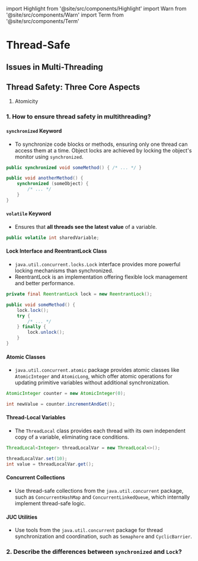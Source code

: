 import Highlight from '@site/src/components/Highlight'
import Warn from '@site/src/components/Warn'
import Term from '@site/src/components/Term'

# Thread-Safe

## Issues in Multi-Threading


## Thread Safety: Three Core Aspects
1. Atomicity


### 1. How to ensure thread safety in multithreading?
#### `synchronized` Keyword
- To synchronize code blocks or methods, ensuring only one thread can access them at a time. Object locks are achieved by locking the object's monitor using `synchronized`.
```java
public synchronized void someMethod() { /* ... */ }

public void anotherMethod() {
    synchronized (someObject) {
        /* ... */
    }
}
```

#### `volatile` Keyword
- Ensures that **all threads see the latest value** of a variable.
```java
public volatile int sharedVariable;
```

#### Lock Interface and ReentrantLock Class
- `java.util.concurrent.locks.Lock` interface provides more powerful locking mechanisms than synchronized. 
- ReentrantLock is an implementation offering flexible lock management and better performance.
```java
private final ReentrantLock lock = new ReentrantLock();

public void someMethod() {
    lock.lock();
    try {
        /* ... */
    } finally {
        lock.unlock();
    }
}
```

#### Atomic Classes
- `java.util.concurrent.atomic` package provides atomic classes like `AtomicInteger` and `AtomicLong`, which offer atomic operations for updating primitive variables without additional synchronization.

```java
AtomicInteger counter = new AtomicInteger(0);

int newValue = counter.incrementAndGet();
```

#### Thread-Local Variables
- The `ThreadLocal` class provides each thread with its own independent copy of a variable, eliminating race conditions.

```java
ThreadLocal<Integer> threadLocalVar = new ThreadLocal<>();

threadLocalVar.set(10);
int value = threadLocalVar.get();
```

#### Concurrent Collections
- Use thread-safe collections from the `java.util.concurrent` package, such as `ConcurrentHashMap` and `ConcurrentLinkedQueue`, which internally implement thread-safe logic.

#### JUC Utilities
- Use tools from the `java.util.concurrent` package for thread synchronization and coordination, such as `Semaphore` and `CyclicBarrier`.


### 2. Describe the differences between `synchronized` and `Lock`?